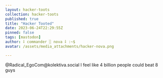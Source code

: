 ```yaml
---
layout: hacker-toots
collection: hacker-toots
published: true
title: "Hacker Tooted"
date: 2023-06-24T22:29:55Z
pinned: false
tags: [mastodon]
author: ⸸ commander ░ nova ⸸ :~$
avatar: /assets/media_attachments/hacker-nova.png

---
```


<p>@Radical_EgoCom@kolektiva.social I feel like 4 billion people could beat 8 guys</p>


